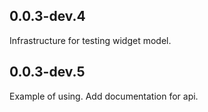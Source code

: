 ## 0.0.3-dev.4

Infrastructure for testing widget model.

## 0.0.3-dev.5

Example of using.
Add documentation for api.